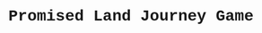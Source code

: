 <!DOCTYPE html>
<html>
    <head>
        <h1 style="font-family:'Courier New', Courier, monospace; text-align: center;">Promised Land Journey Game</h1>
        <script src="https://code.jquery.com/jquery-3.6.0.min.js" integrity="sha256-/xUj+3OJU5yExlq6GSYGSHk7tPXikynS7ogEvDej/m4=" crossorigin="anonymous"></script>
        <script src="https://cdnjs.cloudflare.com/ajax/libs/jquery-csv/1.0.11/jquery.csv.min.js"></script>
        <script type="text/javascript" src="phaser.min.js"></script>
        <script type="text/javascript" src="gameState.js"></script>
        <script type="text/javascript" src="loadingScene.js"></script>
        <script type="text/javascript" src="menuScene.js"></script>
        <script type="text/javascript" src="hostScene.js"></script>
        <script type="text/javascript" src="joinScene.js"></script>
        <script type="text/javascript" src="triviaScene.js"></script>
        <script type="text/javascript" src="correctScene.js"></script>
        <script type="text/javascript" src="incorrectScene.js"></script>
        <script type="text/javascript" src="questions.js"></script>
        <script type="text/javascript" src="newStageScene.js"></script>
        <script type="text/javascript" src="game.js"></script>
        <div id='mygame'></div> 
    </head>
    <body>
    </body>
</html>